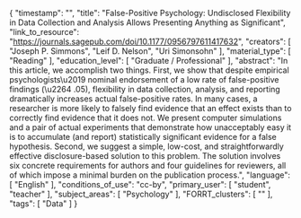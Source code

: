 {
    "timestamp": "",
    "title": "False-Positive Psychology: Undisclosed Flexibility in Data Collection and Analysis Allows Presenting Anything as Significant",
    "link_to_resource": "https://journals.sagepub.com/doi/10.1177/0956797611417632",
    "creators": [
        "Joseph P. Simmons",
        "Leif D. Nelson",
        "Uri Simonsohn"
    ],
    "material_type": [
        "Reading"
    ],
    "education_level": [
        "Graduate / Professional"
    ],
    "abstract": "In this article, we accomplish two things. First, we show that despite empirical psychologists\u2019 nominal endorsement of a low rate of false-positive findings (\u2264 .05), flexibility in data collection, analysis, and reporting dramatically increases actual false-positive rates. In many cases, a researcher is more likely to falsely find evidence that an effect exists than to correctly find evidence that it does not. We present computer simulations and a pair of actual experiments that demonstrate how unacceptably easy it is to accumulate (and report) statistically significant evidence for a false hypothesis. Second, we suggest a simple, low-cost, and straightforwardly effective disclosure-based solution to this problem. The solution involves six concrete requirements for authors and four guidelines for reviewers, all of which impose a minimal burden on the publication process.",
    "language": [
        "English"
    ],
    "conditions_of_use": "cc-by",
    "primary_user": [
        "student",
        "teacher"
    ],
    "subject_areas": [
        "Psychology"
    ],
    "FORRT_clusters": [
        ""
    ],
    "tags": [
        "Data"
    ]
}